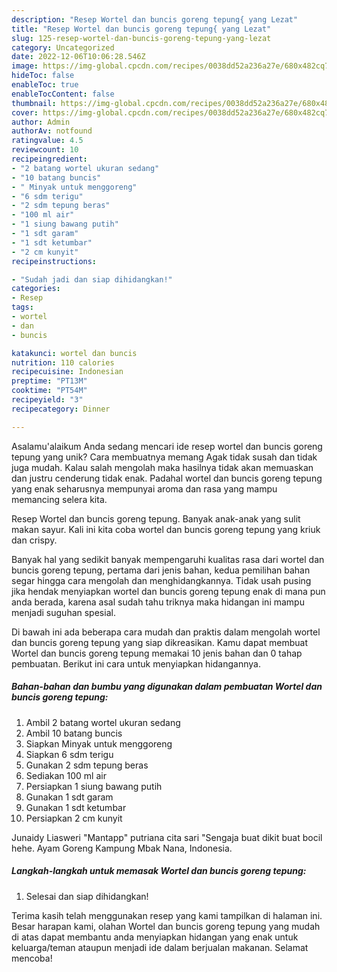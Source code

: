```yaml
---
description: "Resep Wortel dan buncis goreng tepung{ yang Lezat"
title: "Resep Wortel dan buncis goreng tepung{ yang Lezat"
slug: 125-resep-wortel-dan-buncis-goreng-tepung-yang-lezat
category: Uncategorized
date: 2022-12-06T10:06:28.546Z
image: https://img-global.cpcdn.com/recipes/0038dd52a236a27e/680x482cq70/wortel-dan-buncis-goreng-tepung-foto-resep-utama.jpg
hideToc: false
enableToc: true
enableTocContent: false
thumbnail: https://img-global.cpcdn.com/recipes/0038dd52a236a27e/680x482cq70/wortel-dan-buncis-goreng-tepung-foto-resep-utama.jpg
cover: https://img-global.cpcdn.com/recipes/0038dd52a236a27e/680x482cq70/wortel-dan-buncis-goreng-tepung-foto-resep-utama.jpg
author: Admin
authorAv: notfound
ratingvalue: 4.5
reviewcount: 10
recipeingredient:
- "2 batang wortel ukuran sedang"
- "10 batang buncis"
- " Minyak untuk menggoreng"
- "6 sdm terigu"
- "2 sdm tepung beras"
- "100 ml air"
- "1 siung bawang putih"
- "1 sdt garam"
- "1 sdt ketumbar"
- "2 cm kunyit"
recipeinstructions:

- "Sudah jadi dan siap dihidangkan!"
categories:
- Resep
tags:
- wortel
- dan
- buncis

katakunci: wortel dan buncis 
nutrition: 110 calories
recipecuisine: Indonesian
preptime: "PT13M"
cooktime: "PT54M"
recipeyield: "3"
recipecategory: Dinner

---
```



Asalamu'alaikum Anda sedang mencari ide resep wortel dan buncis goreng tepung yang unik? Cara membuatnya memang Agak tidak susah dan tidak juga mudah. Kalau salah mengolah maka hasilnya tidak akan memuaskan dan justru cenderung tidak enak. Padahal wortel dan buncis goreng tepung yang enak seharusnya mempunyai aroma dan rasa yang mampu memancing selera kita.


Resep Wortel dan buncis goreng tepung. Banyak anak-anak yang sulit makan sayur. Kali ini kita coba wortel dan buncis goreng tepung yang kriuk dan crispy.

Banyak hal yang sedikit banyak mempengaruhi kualitas rasa dari wortel dan buncis goreng tepung, pertama dari jenis bahan, kedua pemilihan bahan segar hingga cara mengolah dan menghidangkannya. Tidak usah pusing jika hendak menyiapkan wortel dan buncis goreng tepung enak di mana pun anda berada, karena asal sudah tahu triknya maka hidangan ini mampu menjadi suguhan spesial.


Di bawah ini ada beberapa cara mudah dan praktis dalam mengolah wortel dan buncis goreng tepung yang siap dikreasikan. Kamu dapat membuat Wortel dan buncis goreng tepung memakai 10 jenis bahan dan 0 tahap pembuatan. Berikut ini cara untuk menyiapkan hidangannya.

<!--inarticleads1-->

##### Bahan-bahan dan bumbu yang digunakan dalam pembuatan Wortel dan buncis goreng tepung:

1. Ambil 2 batang wortel ukuran sedang
1. Ambil 10 batang buncis
1. Siapkan  Minyak untuk menggoreng
1. Siapkan 6 sdm terigu
1. Gunakan 2 sdm tepung beras
1. Sediakan 100 ml air
1. Persiapkan 1 siung bawang putih
1. Gunakan 1 sdt garam
1. Gunakan 1 sdt ketumbar
1. Persiapkan 2 cm kunyit


Junaidy Liasweri &#34;Mantapp&#34; putriana cita sari &#34;Sengaja buat dikit buat bocil hehe. Ayam Goreng Kampung Mbak Nana, Indonesia. 

<!--inarticleads2-->

##### Langkah-langkah untuk memasak Wortel dan buncis goreng tepung:


1. Selesai dan siap dihidangkan!



Terima kasih telah menggunakan resep yang kami tampilkan di halaman ini. Besar harapan kami, olahan Wortel dan buncis goreng tepung yang mudah di atas dapat membantu anda menyiapkan hidangan yang enak untuk keluarga/teman ataupun menjadi ide dalam berjualan makanan. Selamat mencoba!
